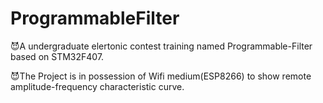 # ProgrammableFilter
😈A undergraduate elertonic contest training named Programmable-Filter based on STM32F407.

😈The Project is in possession of Wifi medium(ESP8266) to show remote amplitude-frequency characteristic curve.
